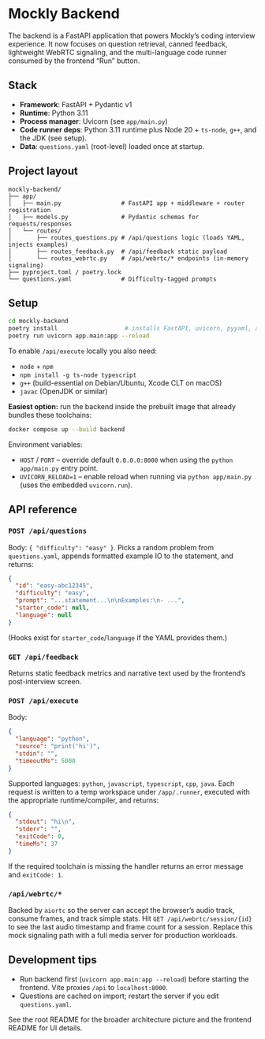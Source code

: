 # Mockly Backend

The backend is a FastAPI application that powers Mockly’s coding interview experience. It now focuses on question retrieval, canned feedback, lightweight WebRTC signaling, and the multi-language code runner consumed by the frontend “Run” button.

## Stack
- **Framework**: FastAPI + Pydantic v1
- **Runtime**: Python 3.11
- **Process manager**: Uvicorn (see `app/main.py`)
- **Code runner deps**: Python 3.11 runtime plus Node 20 + `ts-node`, `g++`, and the JDK (see setup).
- **Data**: `questions.yaml` (root-level) loaded once at startup.

## Project layout
```
mockly-backend/
├── app/
│   ├── main.py                 # FastAPI app + middleware + router registration
│   ├── models.py               # Pydantic schemas for requests/responses
│   └── routes/
│       ├── routes_questions.py # /api/questions logic (loads YAML, injects examples)
│       ├── routes_feedback.py  # /api/feedback static payload
│       └── routes_webrtc.py    # /api/webrtc/* endpoints (in-memory signaling)
├── pyproject.toml / poetry.lock
└── questions.yaml              # Difficulty-tagged prompts
```

## Setup
```bash
cd mockly-backend
poetry install                   # installs FastAPI, uvicorn, pyyaml, aiortc
poetry run uvicorn app.main:app --reload
```

To enable `/api/execute` locally you also need:
- `node` + `npm`
- `npm install -g ts-node typescript`
- `g++` (build-essential on Debian/Ubuntu, Xcode CLT on macOS)
- `javac` (OpenJDK or similar)

**Easiest option:** run the backend inside the prebuilt image that already bundles these toolchains:
```bash
docker compose up --build backend
```

Environment variables:
- `HOST` / `PORT` – override default `0.0.0.0:8000` when using the `python app/main.py` entry point.
- `UVICORN_RELOAD=1` – enable reload when running via `python app/main.py` (uses the embedded `uvicorn.run`).

## API reference
### `POST /api/questions`
Body: `{ "difficulty": "easy" }`. Picks a random problem from `questions.yaml`, appends formatted example IO to the statement, and returns:
```json
{
  "id": "easy-abc12345",
  "difficulty": "easy",
  "prompt": "...statement...\n\nExamples:\n- ...",
  "starter_code": null,
  "language": null
}
```
(Hooks exist for `starter_code`/`language` if the YAML provides them.)

### `GET /api/feedback`
Returns static feedback metrics and narrative text used by the frontend’s post-interview screen.

### `POST /api/execute`
Body:
```json
{
  "language": "python",
  "source": "print('hi')",
  "stdin": "",
  "timeoutMs": 5000
}
```
Supported languages: `python`, `javascript`, `typescript`, `cpp`, `java`. Each request is written to a temp workspace under `/app/.runner`, executed with the appropriate runtime/compiler, and returns:
```json
{
  "stdout": "hi\n",
  "stderr": "",
  "exitCode": 0,
  "timeMs": 37
}
```
If the required toolchain is missing the handler returns an error message and `exitCode: 1`.

### `/api/webrtc/*`
Backed by `aiortc` so the server can accept the browser’s audio track, consume frames, and track simple stats. Hit `GET /api/webrtc/session/{id}` to see the last audio timestamp and frame count for a session. Replace this mock signaling path with a full media server for production workloads.

## Development tips
- Run backend first (`uvicorn app.main:app --reload`) before starting the frontend. Vite proxies `/api` to `localhost:8000`.
- Questions are cached on import; restart the server if you edit `questions.yaml`.

See the root README for the broader architecture picture and the frontend README for UI details.

